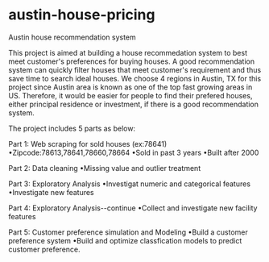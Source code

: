 # austin-house-pricing
Austin house recommendation system

This project is aimed at building a house recommedation system to best meet customer's preferences for buying houses. A good recommendation system can quickly filter houses that meet customer's requirement and thus save time to search ideal houses. We choose 4 regions in Austin, TX for this project since Austin area is known as one of the top fast growing areas in US. Therefore, it would be easier for people to find their prefered houses, either principal residence or investment, if there is a good recommendation system.

The project includes 5 parts as below:

Part 1: Web scraping for sold houses (ex:78641)
•Zipcode:78613,78641,78660,78664
•Sold in past 3 years
•Built after 2000

Part 2: Data cleaning
•Missing value and outlier treatment

Part 3: Exploratory Analysis
•Investigat numeric and categorical features
•Investigate new features

Part 4: Exploratory Analysis--continue
•Collect and investigate new facility features

Part 5: Customer preference simulation and Modeling 
•Build a customer preference system
•Build and optimize classfication models to predict customer preference.
